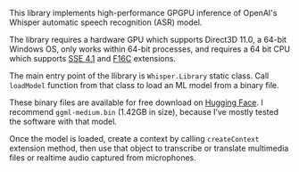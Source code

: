 ﻿This library implements high-performance GPGPU inference of OpenAI's Whisper automatic speech recognition (ASR) model.

The library requires a hardware GPU which supports Direct3D 11.0, a 64-bit Windows OS, only works within 64-bit processes, and requires a 64 bit CPU which supports [SSE 4.1](https://en.wikipedia.org/wiki/SSE4#SSE4.1) and [F16C](https://en.wikipedia.org/wiki/F16C) extensions.

The main entry point of the llibrary is `Whisper.Library` static class.
Call `loadModel` function from that class to load an ML model from a binary file.

These binary files are available for free download on [Hugging Face]( https://huggingface.co/datasets/ggerganov/whisper.cpp).
I recommend `ggml-medium.bin` (1.42GB in size), because I’ve mostly tested the software with that model.

Once the model is loaded, create a context by calling `createContext` extension method,
then use that object to transcribe or translate multimedia files or realtime audio captured from microphones.